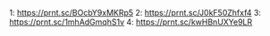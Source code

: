 1: https://prnt.sc/BOcbY9xMKRp5
2: https://prnt.sc/J0kF50Zhfxf4
3: https://prnt.sc/1mhAdGmqhS1v
4: https://prnt.sc/kwHBnUXYe9LR
